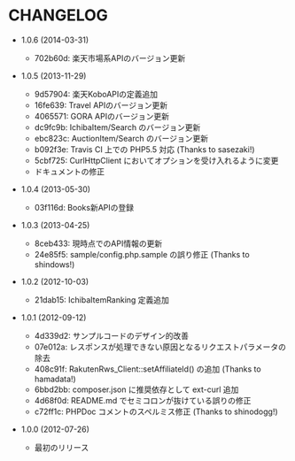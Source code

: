 CHANGELOG
=========

* 1.0.6 (2014-03-31)

  * 702b60d: 楽天市場系APIのバージョン更新

* 1.0.5 (2013-11-29)

  * 9d57904: 楽天KoboAPIの定義追加
  * 16fe639: Travel APIのバージョン更新
  * 4065571: GORA APIのバージョン更新
  * dc9fc9b: IchibaItem/Search のバージョン更新
  * ebc823c: AuctionItem/Search のバージョン更新
  * b092f3e: Travis CI 上での PHP5.5 対応 (Thanks to sasezaki!)
  * 5cbf725: CurlHttpClient においてオプションを受け入れるように変更
  * ドキュメントの修正

* 1.0.4 (2013-05-30)

  * 03f116d: Books新APIの登録

* 1.0.3 (2013-04-25)

  * 8ceb433: 現時点でのAPI情報の更新
  * 24e85f5: sample/config.php.sample の誤り修正 (Thanks to shindows!)

* 1.0.2 (2012-10-03)

  * 21dab15: IchibaItemRanking 定義追加

* 1.0.1 (2012-09-12)

  * 4d339d2: サンプルコードのデザイン的改善
  * 07e012a: レスポンスが処理できない原因となるリクエストパラメータの除去
  * 408c91f: RakutenRws_Client::setAffiliateId() の追加 (Thanks to hamadata!)
  * 6bbd2bb: composer.json に推奨依存として ext-curl 追加
  * 4d68f0d: README.md でセミコロンが抜けている誤りの修正
  * c72ff1c: PHPDoc コメントのスペルミス修正 (Thanks to shinodogg!)

* 1.0.0 (2012-07-26)

  * 最初のリリース
